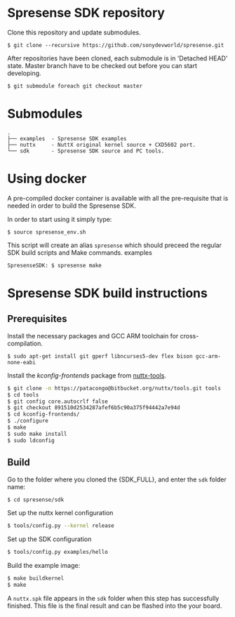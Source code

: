 # Spresense SDK repository

Clone this repository and update submodules.

```
$ git clone --recursive https://github.com/sonydevworld/spresense.git
```

After repositories have been cloned, each submodule is in 'Detached HEAD' state.
Master branch have to be checked out before you can start developing.

```
$ git submodule foreach git checkout master
```

# Submodules

```
.
├── examples  - Spresense SDK examples
├── nuttx     - NuttX original kernel source + CXD5602 port.
└── sdk       - Spresense SDK source and PC tools.
```

# Using docker

A pre-compiled docker container is available with all the pre-requisite that is needed in order to build the Spresense SDK.

In order to start using it simply type:

```
$ source spresense_env.sh
```

This script will create an alias `spresense` which should preceed the regular SDK build scripts and Make commands.
examples
```
SpresenseSDK: $ spresense make
```

# Spresense SDK build instructions

## Prerequisites

Install the necessary packages and GCC ARM toolchain for cross-compilation.
```
$ sudo apt-get install git gperf libncurses5-dev flex bison gcc-arm-none-eabi
```
Install the *kconfig-frontends* package from [nuttx-tools](https://bitbucket.org/nuttx/tools.git).
``` bash
$ git clone -n https://patacongo@bitbucket.org/nuttx/tools.git tools
$ cd tools
$ git config core.autocrlf false
$ git checkout 891510d2534287afef6b5c90a375f94442a7e94d
$ cd kconfig-frontends/
$ ./configure
$ make
$ sudo make install
$ sudo ldconfig
```

## Build

Go to the folder where you cloned the {SDK_FULL}, and enter the `sdk` folder name:
``` bash
$ cd spresense/sdk
```
Set up the nuttx kernel configuration
``` bash
$ tools/config.py --kernel release
```
Set up the SDK configuration
``` bash
$ tools/config.py examples/hello
```
Build the example image:
``` bash
$ make buildkernel
$ make
```

A `nuttx.spk` file appears in the `sdk` folder when this step has successfully finished.
This file is the final result and can be flashed into the your board.

